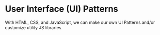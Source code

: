 # User Interface \(UI\) Patterns

With HTML, CSS, and JavaScript, we can make our own UI Patterns and/or customize utility JS libraries. 

